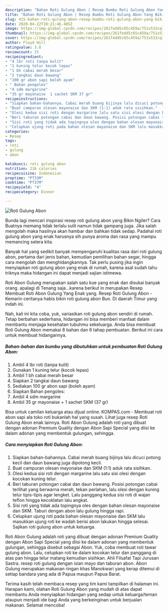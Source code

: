 ```yaml
---
description: "Bahan Roti Gulung Abon | Resep Bumbu Roti Gulung Abon Yang Bikin Ngiler"
title: "Bahan Roti Gulung Abon | Resep Bumbu Roti Gulung Abon Yang Bikin Ngiler"
slug: 415-bahan-roti-gulung-abon-resep-bumbu-roti-gulung-abon-yang-bikin-ngiler
date: 2020-04-22T10:21:46.485Z
image: https://img-global.cpcdn.com/recipes/261fedd5c65c459a/751x532cq70/roti-gulung-abon-foto-resep-utama.jpg
thumbnail: https://img-global.cpcdn.com/recipes/261fedd5c65c459a/751x532cq70/roti-gulung-abon-foto-resep-utama.jpg
cover: https://img-global.cpcdn.com/recipes/261fedd5c65c459a/751x532cq70/roti-gulung-abon-foto-resep-utama.jpg
author: Floyd Hill
ratingvalue: 3.8
reviewcount: 15
recipeingredient:
- "4 lbr roti tanpa kulit"
- "1 kuning telur kocok lepas"
- "1 bh cabai merah besar"
- "2 tangkai daun bawang"
- "100 gr abon sapi boleh ayam"
- " Bahan pengoles"
- "4 sdm margarine"
- "35 gr mayonaise  1 sachet SKM 37 gr"
recipeinstructions:
- "Siapkan bahan-bahannya. Cabai merah buang bijinya lalu dicuci potong kecil dan daun bawang juga dipotong kecil."
- "Buat campuran olesan mayonaise dan SKM (1:1) aduk rata sisihkan."
- "Olesi kedua sisi roti dengan margarine lalu satu sisi olesi dengan kocokan kuning telur."
- "Beri taburan potongan cabai dan daun bawang. Posisi potongan cabai terlihat yang berwarna merah, tekan perlahan, lalu olesi dengan kuning telur tipis-tipis agar lengket. Lalu panggang kedua sisi roti di wajan teflon hingga kecoklatan lalu angkat."
- "Sisi roti yang tidak ada topingnya oles dengan bahan olesan mayonaise dan SKM. Taburi dengan abon lalu gulung hingga rapi."
- "Celupkan ujung roti pada bahan olesan mayonaise dan SKM lalu masukkan ujung roti ke wadah berisi abon lakukan hingga selesai. Sajikan roti gulung abon untuk keluarga."
categories:
- Resep
tags:
- roti
- gulung
- abon

katakunci: roti gulung abon 
nutrition: 216 calories
recipecuisine: Indonesian
preptime: "PT33M"
cooktime: "PT37M"
recipeyield: "4"
recipecategory: Dinner

---
```



![Roti Gulung Abon](https://img-global.cpcdn.com/recipes/261fedd5c65c459a/751x532cq70/roti-gulung-abon-foto-resep-utama.jpg)

Bunda lagi mencari inspirasi resep roti gulung abon yang Bikin Ngiler? Cara Buatnya memang tidak terlalu sulit namun tidak gampang juga. Jika salah mengolah maka hasilnya akan hambar dan bahkan tidak sedap. Padahal roti gulung abon yang enak harusnya sih punya aroma dan rasa yang mampu memancing selera kita.

Banyak hal yang sedikit banyak mempengaruhi kualitas rasa dari roti gulung abon, pertama dari jenis bahan, kemudian pemilihan bahan segar, hingga cara mengolah dan menghidangkannya. Tak perlu pusing jika ingin menyiapkan roti gulung abon yang enak di rumah, karena asal sudah tahu triknya maka hidangan ini dapat menjadi sajian istimewa.

Roti Abon Gulung merupakan salah satu kue yang enak dan disukai banyak orang. apalagi di Tenang saja…karena berikut in merupakan Resep Membuat Roti Abon Gulung Yang Enak yang. Resep Roti Gulung Abon - Kemarin ceritanya habis bikin roti gulung abon Bun. Di daerah Timur yang indah ini.


Nah, kali ini kita coba, yuk, variasikan roti gulung abon sendiri di rumah. Tetap berbahan sederhana, hidangan ini bisa memberi manfaat dalam membantu menjaga kesehatan tubuhmu sekeluarga. Anda bisa membuat Roti Gulung Abon memakai 8 bahan dan 6 tahap pembuatan. Berikut ini cara untuk membuat hidangannya.

<!--inarticleads1-->

##### Bahan-bahan dan bumbu yang dibutuhkan untuk pembuatan Roti Gulung Abon:

1. Ambil 4 lbr roti (tanpa kulit)
1. Gunakan 1 kuning telur (kocok lepas)
1. Ambil 1 bh cabai merah besar
1. Siapkan 2 tangkai daun bawang
1. Sediakan 100 gr abon sapi (boleh ayam)
1. Siapkan  Bahan pengoles:
1. Ambil 4 sdm margarine
1. Ambil 35 gr mayonaise + 1 sachet SKM (37 gr)


Bisa untuk camilan keluarga atau dijual online. KOMPAS.com - Membuat roti abon sapi ala toko roti bukanlah hal yang susah. Lihat juga resep Roti Gulung Abon enak lainnya. Roti Abon Gulung adalah roti yang dibuat dengan adonan Premium Quality dengan Abon Sapi Special yang diisi ke dalam adonan yang membentuk gulungan, sehingga. 

<!--inarticleads2-->

##### Cara menyiapkan Roti Gulung Abon:

1. Siapkan bahan-bahannya. Cabai merah buang bijinya lalu dicuci potong kecil dan daun bawang juga dipotong kecil.
1. Buat campuran olesan mayonaise dan SKM (1:1) aduk rata sisihkan.
1. Olesi kedua sisi roti dengan margarine lalu satu sisi olesi dengan kocokan kuning telur.
1. Beri taburan potongan cabai dan daun bawang. Posisi potongan cabai terlihat yang berwarna merah, tekan perlahan, lalu olesi dengan kuning telur tipis-tipis agar lengket. Lalu panggang kedua sisi roti di wajan teflon hingga kecoklatan lalu angkat.
1. Sisi roti yang tidak ada topingnya oles dengan bahan olesan mayonaise dan SKM. Taburi dengan abon lalu gulung hingga rapi.
1. Celupkan ujung roti pada bahan olesan mayonaise dan SKM lalu masukkan ujung roti ke wadah berisi abon lakukan hingga selesai. Sajikan roti gulung abon untuk keluarga.


Roti Abon Gulung adalah roti yang dibuat dengan adonan Premium Quality dengan Abon Sapi Special yang diisi ke dalam adonan yang membentuk gulungan, sehingga disebut sebagai Abon. Yuk, coba membuat roti tawar gulung abon. Lalu, celupkan roti ke dalam kocokan telur dan panggang di atas pan hingga telur matang kemudian sisihkan. Ahli Filsafat Tapi Jurusan Sastra. resep roti gulung dengan isian mayo dan taburan abon. Abon Gulung merupakan makanan ringan khas Manokwari yang kerap ditemui di setiap bandara yang ada di Papua maupun Papua Barat. 

Terima kasih telah membaca resep yang tim kami tampilkan di halaman ini. Harapan kami, olahan Roti Gulung Abon yang mudah di atas dapat membantu Anda menyiapkan hidangan yang sedap untuk keluarga/teman ataupun menjadi ide bagi Anda yang berkeinginan untuk berjualan makanan. Selamat mencoba!
